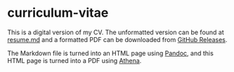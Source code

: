 # curriculum-vitae
This is a digital version of my CV. The unformatted version can be found at [resume.md](./resume.md) and a formatted PDF can be downloaded from [GitHub Releases](https://github.com/egonny/curriculum-vitae/releases/latest).

The Markdown file is turned into an HTML page using [Pandoc](https://pandoc.org/), and this HTML page is turned into a PDF using [Athena](https://github.com/arachnys/athenapdf).
